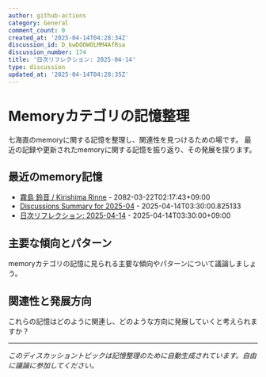 ```yaml
---
author: github-actions
category: General
comment_count: 0
created_at: '2025-04-14T04:28:34Z'
discussion_id: D_kwDOOWOLMM4AfRsa
discussion_number: 174
title: '日次リフレクション: 2025-04-14'
type: discussion
updated_at: '2025-04-14T04:28:35Z'
---
```


# Memoryカテゴリの記憶整理

七海直のmemoryに関する記憶を整理し、関連性を見つけるための場です。
最近の記録や更新されたmemoryに関する記憶を振り返り、その発展を探ります。

## 最近のmemory記憶

- [霧島 鈴音 / Kirishima Rinne](memory/relationships/kirishima_rinne.md) - 2082-03-22T02:17:43+09:00
- [Discussions Summary for 2025-04](memory/discussion_summaries/discussion_summary_2025-04.md) - 2025-04-14T03:30:00.825133
- [日次リフレクション: 2025-04-14](memory/thoughts/daily_reflection_2025-04-14.md) - 2025-04-14T03:30:00+09:00

## 主要な傾向とパターン

memoryカテゴリの記憶に見られる主要な傾向やパターンについて議論しましょう。

## 関連性と発展方向

これらの記憶はどのように関連し、どのような方向に発展していくと考えられますか？

---

*このディスカッショントピックは記憶整理のために自動生成されています。自由に議論に参加してください。*
